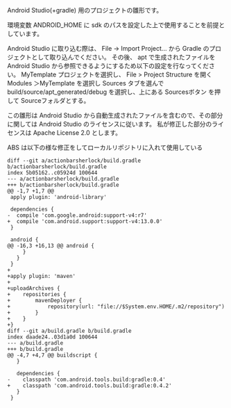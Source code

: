 Android Studio(+gradle) 用のプロジェクトの雛形です。

環境変数 ANDROID_HOME に sdk のパスを設定した上で使用することを前提としています。

Android Studio に取り込む際は、 File -> Import Project... から Gradle のプロジェクトとして取り込んでください。
その後、 apt で生成されたファイルを Android Studio から参照できるようにするため以下の設定を行なってください。
  MyTemplate プロジェクトを選択し、 File > Project Structure を開く
  Modules ＞MyTemplate を選択し Sources タブを選んで build/source/apt_generated/debug を選択し、上にある Sourcesボタン を押して Sourceフォルダとする。



この雛形は Android Studio から自動生成されたファイルを含むので、その部分に関しては Android Studio のライセンスに従います。
私が修正した部分のライセンスは Apache License 2.0 とします。


ABS は以下の様な修正をしてローカルリポジトリに入れて使用している

```
diff --git a/actionbarsherlock/build.gradle b/actionbarsherlock/build.gradle
index 5b05162..c05924d 100644
--- a/actionbarsherlock/build.gradle
+++ b/actionbarsherlock/build.gradle
@@ -1,7 +1,7 @@
 apply plugin: 'android-library'

 dependencies {
-  compile 'com.google.android:support-v4:r7'
+  compile 'com.android.support:support-v4:13.0.0'
 }

 android {
@@ -16,3 +16,13 @@ android {
     }
   }
 }
+
+apply plugin: 'maven'
+
+uploadArchives {
+    repositories {
+        mavenDeployer {
+            repository(url: "file://$System.env.HOME/.m2/repository")
+        }
+    }
+}
diff --git a/build.gradle b/build.gradle
index daade24..03d1a0d 100644
--- a/build.gradle
+++ b/build.gradle
@@ -4,7 +4,7 @@ buildscript {
   }

   dependencies {
-    classpath 'com.android.tools.build:gradle:0.4'
+    classpath 'com.android.tools.build:gradle:0.4.2'
   }
 }
```
